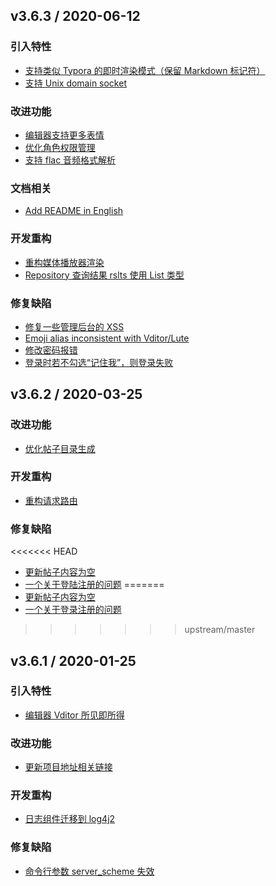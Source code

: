 ## v3.6.3 / 2020-06-12

### 引入特性

* [支持类似 Typora 的即时渲染模式（保留 Markdown 标记符）](https://github.com/cbamls/AI_Tutorial/issues/11)
* [支持 Unix domain socket](https://github.com/cbamls/AI_Tutorial/issues/19)

### 改进功能

* [编辑器支持更多表情](https://github.com/cbamls/AI_Tutorial/issues/13)
* [优化角色权限管理](https://github.com/cbamls/AI_Tutorial/issues/18)
* [支持 flac 音频格式解析](https://github.com/cbamls/AI_Tutorial/issues/20)

### 文档相关

* [Add README in English](https://github.com/cbamls/AI_Tutorial/issues/14)

### 开发重构

* [重构媒体播放器渲染](https://github.com/cbamls/AI_Tutorial/issues/23)
* [Repository 查询结果 rslts 使用 List 类型](https://github.com/cbamls/AI_Tutorial/issues/27)

### 修复缺陷

* [修复一些管理后台的 XSS](https://github.com/cbamls/AI_Tutorial/issues/16)
* [Emoji alias inconsistent with Vditor/Lute](https://github.com/cbamls/AI_Tutorial/issues/22)
* [修改密码报错](https://github.com/cbamls/AI_Tutorial/issues/25)
* [登录时若不勾选“记住我”，则登录失败](https://github.com/cbamls/AI_Tutorial/issues/26)

## v3.6.2 / 2020-03-25

### 改进功能

* [优化帖子目录生成](https://github.com/cbamls/AI_Tutorial/issues/10)

### 开发重构

* [重构请求路由](https://github.com/cbamls/AI_Tutorial/issues/5)

### 修复缺陷

<<<<<<< HEAD
* [更新帖子内容为空](https://github.com/cbamls/AI_Tutorial/issues/6)
* [一个关于登陆注册的问题](https://github.com/cbamls/AI_Tutorial/issues/8)
=======
* [更新帖子内容为空](https://github.com/88250/symphony/issues/6)
* [一个关于登录注册的问题](https://github.com/88250/symphony/issues/8)
>>>>>>> upstream/master

## v3.6.1 / 2020-01-25

### 引入特性

* [编辑器 Vditor 所见即所得](https://github.com/cbamls/AI_Tutorial/issues/3)

### 改进功能

* [更新项目地址相关链接](https://github.com/cbamls/AI_Tutorial/issues/2)

### 开发重构

* [日志组件迁移到 log4j2](https://github.com/cbamls/AI_Tutorial/issues/4)

### 修复缺陷

* [命令行参数 server_scheme 失效](https://github.com/cbamls/AI_Tutorial/issues/1)
